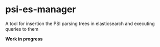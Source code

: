 # psi-es-manager

A tool for insertion the PSI parsing trees in elasticsearch and executing queries to them

**Work in progress**
